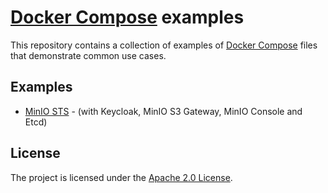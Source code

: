 # [Docker Compose](https://docs.docker.com/compose/) examples

This repository contains a collection of examples of [Docker Compose](https://docs.docker.com/compose/) files that demonstrate common use cases.

## Examples

- [MinIO STS](minio-sts) - (with Keycloak, MinIO S3 Gateway, MinIO Console and Etcd)

## License

The project is licensed under the [Apache 2.0 License](LICENSE).